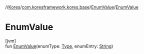 //[Kores](../../../index.md)/[com.koresframework.kores.base](../index.md)/[EnumValue](index.md)/[EnumValue](-enum-value.md)

# EnumValue

[jvm]\
fun [EnumValue](-enum-value.md)(enumType: [Type](https://docs.oracle.com/javase/8/docs/api/java/lang/reflect/Type.html), enumEntry: [String](https://kotlinlang.org/api/latest/jvm/stdlib/kotlin/-string/index.html))
